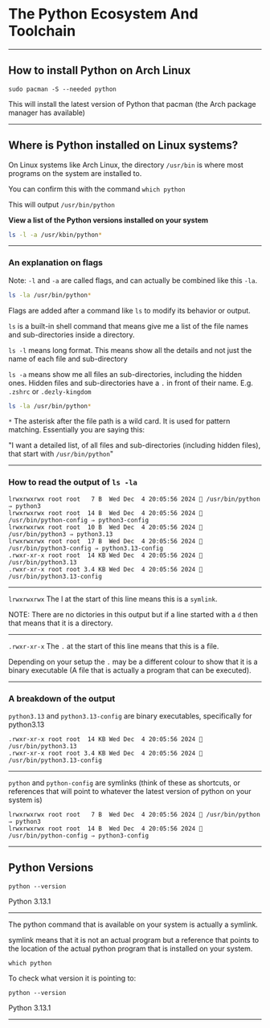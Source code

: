 # The Python Ecosystem And Toolchain
_______________________________________________________________________________
## How to install Python on Arch Linux

```
sudo pacman -S --needed python
```

This will install the latest version of Python that pacman (the Arch package
manager has available)
_______________________________________________________________________________
## Where is Python installed on Linux systems?

On Linux systems like Arch Linux, the directory `/usr/bin` is where most
programs on the system are installed to.

You can confirm this with the command `which python` 

This will output `/usr/bin/python`

**View a list of the Python versions installed on your system**

```sh
ls -l -a /usr/kbin/python*
```
_______________________________________________________________________________
### An explanation on flags

Note: `-l` and `-a` are called flags, and can actually be combined
like this `-la`. 

```sh
ls -la /usr/bin/python*
```

Flags are added after a command like `ls` to modify its
behavior or output.

`ls` is a built-in shell command that means give me 
a list of the file names and sub-directories inside a directory.

`ls -l` means long format. This means show all the details and not just the
name of each file and sub-directory

`ls -a` means show me all files an sub-directories,
including the hidden ones. Hidden files and sub-directories have a `.`
in front of their name. E.g. `.zshrc` or `.dezly-kingdom`

```sh
ls -la /usr/bin/python*
```

`*` The asterisk after the file path is a wild card. 
It is used for pattern matching. Essentially you are saying this:

"I want a detailed list, 
of all files and sub-directories (including hidden files),
that start with `/usr/bin/python`"
_______________________________________________________________________________
### How to read the output of `ls -la`

```
lrwxrwxrwx root root   7 B  Wed Dec  4 20:05:56 2024  /usr/bin/python ⇒ python3
lrwxrwxrwx root root  14 B  Wed Dec  4 20:05:56 2024  /usr/bin/python-config ⇒ python3-config
lrwxrwxrwx root root  10 B  Wed Dec  4 20:05:56 2024  /usr/bin/python3 ⇒ python3.13
lrwxrwxrwx root root  17 B  Wed Dec  4 20:05:56 2024  /usr/bin/python3-config ⇒ python3.13-config
.rwxr-xr-x root root  14 KB Wed Dec  4 20:05:56 2024  /usr/bin/python3.13
.rwxr-xr-x root root 3.4 KB Wed Dec  4 20:05:56 2024  /usr/bin/python3.13-config
```
_______________________________________________________________________________
`lrwxrwxrwx` The l at the start of this line means this is a `symlink`. 

NOTE: There are no dictories in this output 
but if a line started with a `d` then that means that it is a directory.
_______________________________________________________________________________

`.rwxr-xr-x` The `.` at the start of this line means that this is a file.

Depending on your setup the `.` may be a different colour to show that it is
a binary executable (A file that is actually a program that can be executed).

_______________________________________________________________________________
### A breakdown of the output

`python3.13` and `python3.13-config` are binary executables, 
specifically for python3.13

```
.rwxr-xr-x root root  14 KB Wed Dec  4 20:05:56 2024  /usr/bin/python3.13
.rwxr-xr-x root root 3.4 KB Wed Dec  4 20:05:56 2024  /usr/bin/python3.13-config
```
_______________________________________________________________________________
`python` and `python-config` are symlinks (think of these as shortcuts,
or references that will point to whatever the latest version of python 
on your system is)

```
lrwxrwxrwx root root   7 B  Wed Dec  4 20:05:56 2024  /usr/bin/python ⇒ python3
lrwxrwxrwx root root  14 B  Wed Dec  4 20:05:56 2024  /usr/bin/python-config ⇒ python3-config
```
_______________________________________________________________________________
## Python Versions

```
python --version
```

Python 3.13.1

_______________________________________________________________________________

The python command that is available on your system is actually a symlink.

symlink means that it is not an actual program but a reference that points
to the location of the actual python program that is 
installed on your system.

```
which python
```

To check what version it is pointing to: 

```
python --version
```

Python 3.13.1

_______________________________________________________________________________
